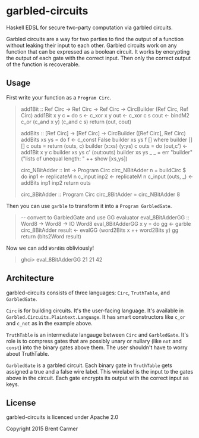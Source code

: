 garbled-circuits
================

Haskell EDSL for secure two-party computation via garbled circuits.

Garbled circuits are a way for two parties to find the output of a function
without leaking their input to each other. Garbled circuits work on any function 
that can be expressed as a boolean circuit. It works by encrypting the output of
each gate with the correct input. Then only the correct output of the function
is recoverable.

Usage
-----

First write your function as a `Program Circ`.

>    add1Bit :: Ref Circ -> Ref Circ -> Ref Circ -> CircBuilder (Ref Circ, Ref Circ)
>    add1Bit x y c = do
>        s    <- c_xor x y
>        out  <- c_xor c s
>        cout <- bindM2 c_or (c_and x y) (c_and c s)
>        return (out, cout)
>    
>    addBits :: [Ref Circ] -> [Ref Circ] -> CircBuilder ([Ref Circ], Ref Circ)
>    addBits xs ys = do
>        f <- c_const False
>        builder xs ys f []
>      where
>        builder [] []         c outs = return (outs, c)
>        builder (x:xs) (y:ys) c outs = do
>          (out,c') <- add1Bit x y c
>          builder xs ys c' (out:outs)
>        builder xs ys _ _ = err "builder" ("lists of unequal length: " ++ show [xs,ys])
>    
>    circ_NBitAdder :: Int -> Program Circ
>    circ_NBitAdder n = buildCirc $ do
>        inp1      <- replicateM n c_input
>        inp2      <- replicateM n c_input
>        (outs, _) <- addBits inp1 inp2
>        return outs
>    
>    circ_8BitAdder :: Program Circ
>    circ_8BitAdder = circ_NBitAdder 8

Then you can use `garble` to transform it into a `Program GarbledGate`.

>    -- convert to GarbledGate and use GG evaluator
>    eval_8BitAdderGG :: Word8 -> Word8 -> IO Word8
>    eval_8BitAdderGG x y = do
>        gg <- garble circ_8BitAdder
>        result <- evalGG (word2Bits x ++ word2Bits y) gg
>        return (bits2Word result)

Now we can add `Word8`s obliviously!

>    ghci> eval_8BitAdderGG 21 21
>    42

Architecture
------------

garbled-circuits consists of three languages: `Circ`, `TruthTable`, and `GarbledGate`.

`Circ` is for building circuits. It's the user-facing language. It's available in
`Garbled.Circuits.Plaintext.Language`. It has smart constructors like `c_or` and
`c_not` as in the example above.

`TruthTable` is an intermediate langauge between `Circ` and `GarbledGate`. It's
role is to compress gates that are possibly unary or nullary (like `not` and
`const`) into the binary gates above them. The user shouldn't have to worry
about TruthTable.

`GarbledGate` is a garbled circuit. Each binary gate in `TruthTable` gets
assigned a true and a false wire label. This wirelabel is the input
to the gates above in the circuit. Each gate encrypts its output with the
correct input as keys.

License
-------

garbled-circuits is licenced under Apache 2.0

Copyright 2015 Brent Carmer
